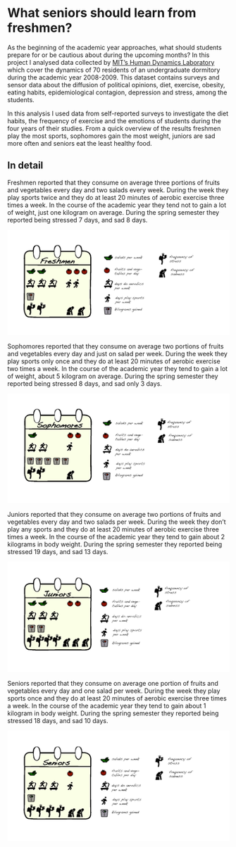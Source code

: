 
# What seniors should learn from freshmen?

As the beginning of the academic year approaches, what should students prepare for or be cautious about during the upcoming months? In this project I analysed data collected by  <a href="http://hd.media.mit.edu/" target="_blank">MIT’s Human Dynamics Laboratory</a> which cover the dynamics of 70 residents of an undergraduate dormitory during the academic year 2008-2009. This dataset contains surveys and sensor data about the diffusion of political opinions, diet, exercise, obesity, eating habits, epidemiological contagion, depression and stress, among the students. 

In this analysis I used data from self-reported surveys to investigate the diet habits, the frequency of exercise and the emotions of students during the four years of their studies. From a quick overview of the results freshmen play the most sports, sophomores gain the most weight, juniors are sad more often and seniors eat the least healthy food.

## In detail

Freshmen reported that they consume on average three portions of fruits and vegetables every day and two salads every week. During the week they play sports twice and they do at least 20 minutes of aerobic exercise three times a week. In the course of the academic year they tend not to gain a lot of weight, just one kilogram on average. During the spring semester they reported being stressed 7 days, and sad 8 days. 

![](Artboard_fresh.png)

Sophomores reported that they consume on average two portions of fruits and vegetables every day and just on salad per week. During the week they play sports only once and they do at least 20 minutes of aerobic exercise two times a week. In the course of the academic year they tend to gain a lot of weight, about 5 kilogram on average. During the spring semester they reported being stressed 8 days, and sad only 3 days. 

![](Artboard_soph.png)

Juniors reported that they consume on average two portions of fruits and vegetables every day and two salads per week. During the week they don’t play any sports and they do at least 20 minutes of aerobic exercise three times a week. In the course of the academic year they tend to gain about 2 kilograms in body weight. During the spring semester they reported being stressed 19 days, and sad 13 days. 

![](Artboard_junior.png)

Seniors reported that they consume on average one portion of fruits and vegetables every day and one salad per week. During the week they play sports once and they do at least 20 minutes of aerobic exercise three times a week. In the course of the academic year they tend to gain about 1 kilogram in body weight. During the spring semester they reported being stressed 18 days, and sad 10 days. 

![](Artboard_seniors.png)






